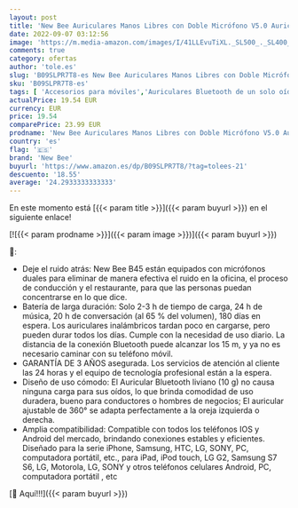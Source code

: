 ```yaml
---
layout: post
title: 'New Bee Auriculares Manos Libres con Doble Micrófono V5.0 Auricular Bluetooth con 25 Horas de Tiempo de Conversación Mic Mute Conexión de Dos Dispositivos para iPhone  Android y PC'
date: 2022-09-07 03:12:56
image: 'https://m.media-amazon.com/images/I/41LLEvuTiXL._SL500_._SL400_.jpg'
comments: true
category: ofertas
author: 'tole.es'
slug: 'B09SLPR7T8-es New Bee Auriculares Manos Libres con Doble Micrófono V5.0...'
sku: 'B09SLPR7T8-es'
tags: [ 'Accesorios para móviles','Auriculares Bluetooth de un solo oído','Comunicación móvil y accesorios','Electrónica','iphone','new bee','🇪🇸', ]
actualPrice: 19.54 EUR
currency: EUR
price: 19.54
comparePrice: 23.99 EUR
prodname: 'New Bee Auriculares Manos Libres con Doble Micrófono V5.0 Auricular Bluetooth con 25 Horas de Tiempo de Conversación Mic Mute Conexión de Dos Dispositivos para iPhone  Android y PC'
country: 'es'
flag: '🇪🇸'
brand: 'New Bee'
buyurl: 'https://www.amazon.es/dp/B09SLPR7T8/?tag=tolees-21'
descuento: '18.55'
average: '24.2933333333333'
---
```


En este momento está [{{< param title >}}]({{< param buyurl >}}) en el siguiente enlace!

[![{{< param prodname >}}]({{< param image >}})]({{< param buyurl >}})

🔎:

- Deje el ruido atrás: New Bee B45 están equipados con micrófonos duales para eliminar de manera efectiva el ruido en la oficina, el proceso de conducción y el restaurante, para que las personas puedan concentrarse en lo que dice.
- Batería de larga duración: Solo 2-3 h de tiempo de carga, 24 h de música, 20 h de conversación (al 65 % del volumen), 180 días en espera. Los auriculares inalámbricos tardan poco en cargarse, pero pueden durar todos los días. Cumple con la necesidad de uso diario. La distancia de la conexión Bluetooth puede alcanzar los 15 m, y ya no es necesario caminar con su teléfono móvil.
- GARANTÍA DE 3 AÑOS asegurada. Los servicios de atención al cliente las 24 horas y el equipo de tecnología profesional están a la espera.
- Diseño de uso cómodo: El Auricular Bluetooth liviano (10 g) no causa ninguna carga para sus oídos, lo que brinda comodidad de uso duradera, bueno para conductores o hombres de negocios; El auricular ajustable de 360° se adapta perfectamente a la oreja izquierda o derecha.
- Amplia compatibilidad: Compatible con todos los teléfonos IOS y Android del mercado, brindando conexiones estables y eficientes. Diseñado para la serie iPhone, Samsung, HTC, LG, SONY, PC, computadora portátil, etc., para iPad, iPod touch, LG G2, Samsung S7 S6, LG, Motorola, LG, SONY y otros teléfonos celulares Android, PC, computadora portátil , etc

[🛒 Aquí!!!]({{< param buyurl >}})
